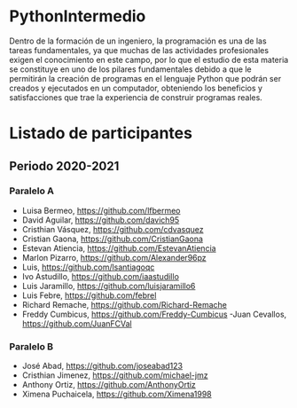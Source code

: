 # PythonIntermedio
Dentro de la formación de un ingeniero, la programación es una de las tareas
fundamentales, ya que muchas de las actividades profesionales exigen el
conocimiento en este campo, por lo que el estudio de esta materia se
constituye en uno de los pilares fundamentales debido a que le permitirán la
creación de programas en el lenguaje Python que podrán ser creados y
ejecutados en un computador, obteniendo los beneficios y satisfacciones que
trae la experiencia de construir programas reales.


# Listado de participantes

## Periodo 2020-2021

### Paralelo A
- Luisa Bermeo, https://github.com/lfbermeo 
- David Aguilar, https://github.com/davich95
- Cristhian Vásquez, https://github.com/cdvasquez
- Cristian Gaona, https://github.com/CristianGaona
- Estevan Atiencia, https://github.com/EstevanAtiencia
- Marlon Pizarro, https://github.com/Alexander96pz
- Luis, https://github.com/lsantiagoqc
- Ivo Astudillo, https://github.com/iaastudillo
- Luis Jaramillo, https://github.com/luisjaramillo6
- Luis Febre, https://github.com/febrel
- Richard Remache, https://github.com/Richard-Remache
- Freddy Cumbicus, https://github.com/Freddy-Cumbicus
-Juan Cevallos, https://github.com/JuanFCVal


### Paralelo B
- José Abad, https://github.com/joseabad123
- Cristhian Jimenez, https://github.com/michael-jmz
- Anthony Ortiz, https://github.com/AnthonyOrtiz
- Ximena Puchaicela, https://github.com/Ximena1998


